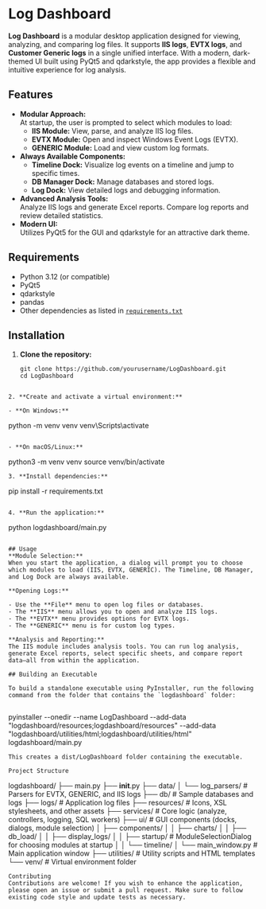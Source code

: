 # Log Dashboard

**Log Dashboard** is a modular desktop application designed for viewing, analyzing, and comparing log files. It supports **IIS logs**, **EVTX logs**, and **Customer Generic logs** in a single unified interface. With a modern, dark-themed UI built using PyQt5 and qdarkstyle, the app provides a flexible and intuitive experience for log analysis.

## Features

- **Modular Approach:**  
  At startup, the user is prompted to select which modules to load:
  - **IIS Module:** View, parse, and analyze IIS log files.
  - **EVTX Module:** Open and inspect Windows Event Logs (EVTX).
  - **GENERIC Module:** Load and view custom log formats.
- **Always Available Components:**  
  - **Timeline Dock:** Visualize log events on a timeline and jump to specific times.
  - **DB Manager Dock:** Manage databases and stored logs.
  - **Log Dock:** View detailed logs and debugging information.
- **Advanced Analysis Tools:**  
  Analyze IIS logs and generate Excel reports. Compare log reports and review detailed statistics.
- **Modern UI:**  
  Utilizes PyQt5 for the GUI and qdarkstyle for an attractive dark theme.

## Requirements

- Python 3.12 (or compatible)
- PyQt5
- qdarkstyle
- pandas
- Other dependencies as listed in [`requirements.txt`](requirements.txt)

## Installation

1. **Clone the repository:**

   ```
   git clone https://github.com/yourusername/LogDashboard.git
   cd LogDashboard
  ```

2. **Create and activate a virtual environment:**

- **On Windows:**

  ```
  python -m venv venv
  venv\Scripts\activate
  ```

- **On macOS/Linux:**

  ```
  python3 -m venv venv
  source venv/bin/activate
  ```
3. **Install dependencies:**

  ```
  pip install -r requirements.txt
  ```

4. **Run the application:**

  ```
  python logdashboard/main.py
  ```

## Usage
**Module Selection:**  
When you start the application, a dialog will prompt you to choose which modules to load (IIS, EVTX, GENERIC). The Timeline, DB Manager, and Log Dock are always available.

**Opening Logs:**

- Use the **File** menu to open log files or databases.
- The **IIS** menu allows you to open and analyze IIS logs.
- The **EVTX** menu provides options for EVTX logs.
- The **GENERIC** menu is for custom log types.

**Analysis and Reporting:**  
The IIS module includes analysis tools. You can run log analysis, generate Excel reports, select specific sheets, and compare report data—all from within the application.

## Building an Executable

To build a standalone executable using PyInstaller, run the following command from the folder that contains the `logdashboard` folder:


```
pyinstaller --onedir --name LogDashboard --add-data "logdashboard/resources;logdashboard/resources" --add-data "logdashboard/utilities/html;logdashboard/utilities/html" logdashboard/main.py
```
This creates a dist/LogDashboard folder containing the executable.

Project Structure
```
logdashboard/
├── main.py
├── __init__.py
├── data/
│   └── log_parsers/       # Parsers for EVTX, GENERIC, and IIS logs
├── db/                   # Sample databases and logs
├── logs/                 # Application log files
├── resources/            # Icons, XSL stylesheets, and other assets
├── services/             # Core logic (analyze, controllers, logging, SQL workers)
├── ui/                   # GUI components (docks, dialogs, module selection)
│   ├── components/
│   │   ├── charts/
│   │   ├── db_load/
│   │   ├── display_logs/
│   │   ├── startup/      # ModuleSelectionDialog for choosing modules at startup
│   │   └── timeline/
│   └── main_window.py    # Main application window
├── utilities/            # Utility scripts and HTML templates
└── venv/                 # Virtual environment folder
```
Contributing
Contributions are welcome! If you wish to enhance the application, please open an issue or submit a pull request. Make sure to follow existing code style and update tests as necessary.
